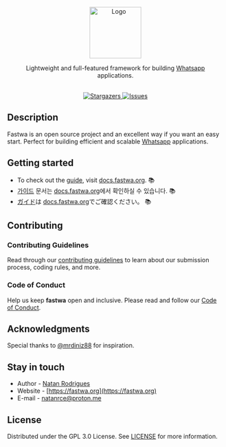 <p align="center">
  <a href="https://github.com/fastwa/fastwa" target="blank">
    <img src="https://avatars.githubusercontent.com/u/118643349" width="120" alt="Logo" />
  </a>
</p>

<p align="center">
  <p align="center">
   Lightweight and full-featured framework for building <a href="http://web.whatsapp.com/" target="blank">Whatsapp</a> applications.
    <br/>
    <br/>
  </p>
</p>

<p align="center">
  <a href="https://github.com/fastwa/fastwa" target="_blank">
    <img src="https://img.shields.io/github/stars/fastwa/fastwa" alt="Stargazers" />
  </a>
  <a href="https://github.com/fastwa/fastwa" target="_blank">
    <img src="https://img.shields.io/github/issues/fastwa/fastwa" alt="Issues" />
  </a>
</p>

## Description

Fastwa is an open source project and an excellent way if you want an easy start. Perfect for building efficient and scalable [Whatsapp](https://web.whatsapp.com) applications.

## Getting started
* To check out the [guide](https://docs.fastwa.org), visit [docs.fastwa.org](https://docs.fastwa.org). :books:
* [가이드](https://docs.fastwa.org) 문서는 [docs.fastwa.org](https://docs.fastwa.org)에서 확인하실 수 있습니다. :books:
* [ガイド](https://docs.fastwa.org)は [docs.fastwa.org](https://docs.fastwa.org)でご確認ください。 :books:


## Contributing
### Contributing Guidelines
Read through our [contributing guidelines](https://github.com/fastwa/fastwa/blob/main/CONTRIBUTING.md) to learn about our submission process, coding rules, and more.

### Code of Conduct
Help us keep **fastwa** open and inclusive. Please read and follow our [Code of Conduct](https://github.com/fastwa/fastwa/blob/main/CODE_OF_CONDUCT.md).

## Acknowledgments
Special thanks to [@mrdiniz88](https://github.com/mrdiniz88) for inspiration.

## Stay in touch

* Author - [Natan Rodrigues](https://github.com/Nata4n)
* Website - [https://fastwa.org](https://fastwa.org)
* E-mail - [natanrce@proton.me](mailto:natanrce@proton.me)

## License

Distributed under the GPL 3.0 License. See [LICENSE](https://github.com/fastwa/fastwa/blob/main/LICENSE) for more information.

